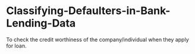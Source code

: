 # Classifying-Defaulters-in-Bank-Lending-Data
To check the credit worthiness of the company/individual when they apply for loan.
